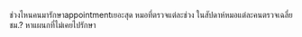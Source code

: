 ช่วงไหนคนมารักษาappointmentเยอะสุด
หมอทึ่ตรวจแต่ละช่วง
ในสัปดาห์หมอแต่ละคนตรวจเฉลี่ย ชม.?
หาแผนกที่ไม่เคยไปรักษา
